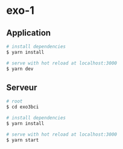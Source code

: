 # exo-1

## Application

```bash
# install dependencies
$ yarn install

# serve with hot reload at localhost:3000
$ yarn dev
```

## Serveur
```bash
# root
$ cd exo3bci

# install dependencies
$ yarn install

# serve with hot reload at localhost:3000
$ yarn start
```
